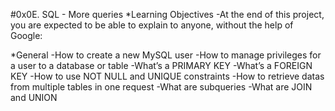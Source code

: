 #0x0E. SQL - More queries
*Learning Objectives
-At the end of this project, you are expected to be able to explain to anyone, without the help of Google:

*General
-How to create a new MySQL user
-How to manage privileges for a user to a database or table
-What’s a PRIMARY KEY
-What’s a FOREIGN KEY
-How to use NOT NULL and UNIQUE constraints
-How to retrieve datas from multiple tables in one request
-What are subqueries
-What are JOIN and UNION
